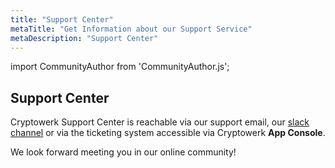 ```yaml
---
title: "Support Center"
metaTitle: "Get Information about our Support Service"
metaDescription: "Support Center"
---
```

import CommunityAuthor from 'CommunityAuthor.js';

## Support Center
Cryptowerk Support Center is reachable via our support email, our [slack channel](https://join.slack.com/t/cryptowerk-community/shared_invite/enQtNTM5MzE4MDE0ODU0LWU4ZmFkYzAwOTc0ODk0NDExYjM2NjAzNTFmZTAwNDliMGFkYmUyN2UzNjVjN2M2MjAzZmY0OTNkMTBhMGY3M2E) or via the ticketing system accessible via Cryptowerk **App Console**.

We look forward meeting you in our online community!



<CommunityAuthor
    name="Zoe Meckbach"
    description="Customer Success Manager"
    imageUrl="https://media.licdn.com/dms/image/C4E03AQFqaNCggsi3Hg/profile-displayphoto-shrink_200_200/0?e=1576713600&v=beta&t=RMRm3nixierWzvrQdevQtCWDLww2d2bi20SlSUONxas"
/>
